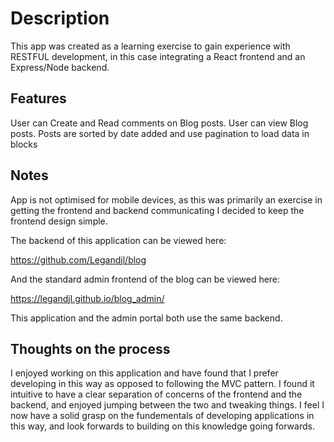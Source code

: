 # Description

This app was created as a learning exercise to gain experience with RESTFUL development, in this case integrating a React frontend and an Express/Node backend.

## Features

User can Create and Read comments on Blog posts.
User can view Blog posts.
Posts are sorted by date added and use pagination to load data in blocks

## Notes

App is not optimised for mobile devices, as this was primarily an exercise in getting the frontend and backend communicating I decided to keep the frontend design simple.

The backend of this application can be viewed here:

https://github.com/Legandjl/blog

And the standard admin frontend of the blog can be viewed here:

https://legandjl.github.io/blog_admin/

This application and the admin portal both use the same backend.

## Thoughts on the process

I enjoyed working on this application and have found that I prefer developing in this way as opposed to following the MVC pattern. I found it intuitive to have a clear separation of concerns of the frontend and the backend, and enjoyed jumping between the two and tweaking things. I feel I now have a solid grasp on the fundementals of developing applications in this way, and look forwards to building on this knowledge going forwards.
